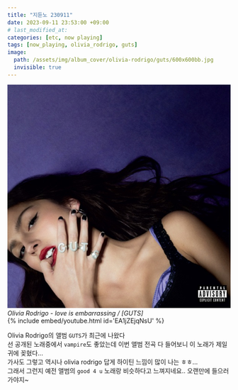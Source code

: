 ```yaml
---
title: "지듣노 230911"
date: 2023-09-11 23:53:00 +09:00
# last_modified_at:
categories: [etc, now playing]
tags: [now_playing, olivia_rodrigo, guts]
image: 
  path: /assets/img/album_cover/olivia-rodrigo/guts/600x600bb.jpg
  invisible: true
---
```


![guts.png](/assets/img/album_cover/olivia-rodrigo/guts/600x600bb.jpg)
_Olivia Rodrigo - love is embarrassing / [GUTS]_
<br>
{% include embed/youtube.html id='EA1jZEjqNsU' %}

Olivia Rodrigo의 앨범 `GUTS`가 최근에 나왔다 <br>
선 공개된 노래중에서 `vampire`도 좋았는데 이번 앨범 전곡 다 들어보니 이 노래가 제일 귀에 꽂혔다... <br>
가사도 그렇고 역시나 olivia rodrigo 답게 하이틴 느낌이 많이 나는 ㅎㅎ...  <br>
그래서 그런지 예전 앨범의 `good 4 u` 노래랑 비슷하다고 느껴지네요.. 오랜만에 들으러 가야지~
